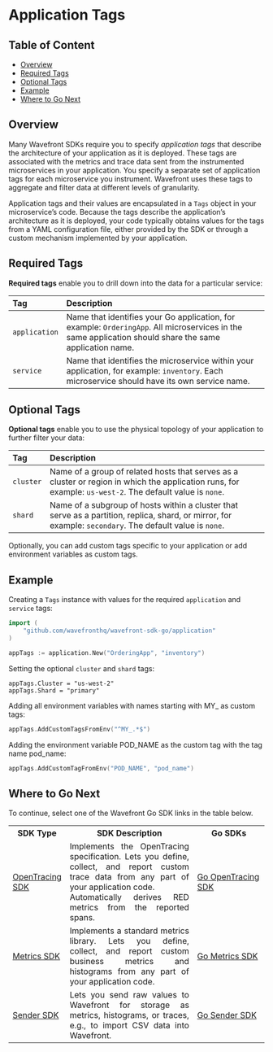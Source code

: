 # Application Tags

## Table of Content

* [Overview](#Overview)
* [Required Tags](#Required-Tags)
* [Optional Tags](#Optional-Tags)
* [Example](#Example)
* [Where to Go Next](#Where-to-Go-Next)

## Overview

Many Wavefront SDKs require you to specify _application tags_ that describe the architecture of your application as it is deployed. These tags are associated with the metrics and trace data sent from the instrumented microservices in your application. You specify a separate set of application tags for each microservice you instrument. Wavefront uses these tags to aggregate and filter data at different levels of granularity.

Application tags and their values are encapsulated in a `Tags` object in your microservice’s code. Because the tags describe the application’s architecture as it is deployed, your code typically obtains values for the tags from a YAML configuration file, either provided by the SDK or through a custom mechanism implemented by your application.

## Required Tags
**Required tags** enable you to drill down into the data for a particular service:

| Tag    | Description    |
| :------------- | :------------- |
| `application`|  Name that identifies your Go application, for example: `OrderingApp`. All microservices in the same application should share the same application name.  |
|   `service` | Name that identifies the microservice within your application, for example: `inventory`. Each microservice should have its own service name.   |

## Optional Tags
**Optional tags** enable you to use the physical topology of your application to further filter your data:

| Tag    | Description    |
| :------------- | :------------- |
|  `cluster` |  Name of a group of related hosts that serves as a cluster or region in which the application runs, for example: `us-west-2`. The default value is `none`. |
|  `shard` |  Name of a subgroup of hosts within a cluster that serve as a partition, replica, shard, or mirror, for example: `secondary`. The default value is `none`. |


Optionally, you can add custom tags specific to your application or add environment variables as custom tags.

## Example

Creating a `Tags` instance with values for the required `application` and `service` tags:
```go
import (
    "github.com/wavefronthq/wavefront-sdk-go/application"
)

appTags := application.New("OrderingApp", "inventory")
```

Setting the optional `cluster` and `shard` tags:
```
appTags.Cluster = "us-west-2"
appTags.Shard = "primary"
```

Adding all environment variables with names starting with MY_ as custom tags:
```go
appTags.AddCustomTagsFromEnv("^MY_.*$")
```

Adding the environment variable POD_NAME as the custom tag with the tag name pod_name:
```go
appTags.AddCustomTagFromEnv("POD_NAME", "pod_name")
```

## Where to Go Next

To continue, select one of the Wavefront Go SDK links in the table below.

<table id="SDKlevels" style="width: 100%">
<tr>
  <th width="10%">SDK Type</th>
  <th width="60%">SDK Description</th>
  <th width="30%">Go SDKs</th>
</tr>

<tr>
  <td><a href="https://docs.wavefront.com/wavefront_sdks.html#sdks-for-collecting-trace-data">OpenTracing SDK</a></td>
  <td align="justify">Implements the OpenTracing specification. Lets you define, collect, and report custom trace data from any part of your application code. <br>Automatically derives RED metrics from the reported spans. </td> 
  <td>
    <a href ="https://github.com/wavefrontHQ/wavefront-opentracing-sdk-go">Go OpenTracing SDK</a>  
  </td>
</tr>

<tr>
  <td><a href="https://docs.wavefront.com/wavefront_sdks.html#sdks-for-collecting-metrics-and-histograms">Metrics SDK</a></td>
  <td align="justify">Implements a standard metrics library. Lets you define, collect, and report custom business metrics and histograms from any part of your application code.   </td> 
  <td>
    <a href ="https://github.com/wavefrontHQ/go-metrics-wavefront">Go Metrics SDK</a>
  </td>
</tr>

<tr>
  <td><a href="https://docs.wavefront.com/wavefront_sdks.html#sdks-for-sending-raw-data-to-wavefront">Sender SDK</a></td>
  <td align="justify">Lets you send raw values to Wavefront for storage as metrics, histograms, or traces, e.g., to import CSV data into Wavefront. 
  </td>
  <td>
      <a href ="https://github.com/wavefrontHQ/wavefront-sdk-go">Go Sender SDK</a>
  </td>
</tr>

</tbody>
</table> 
